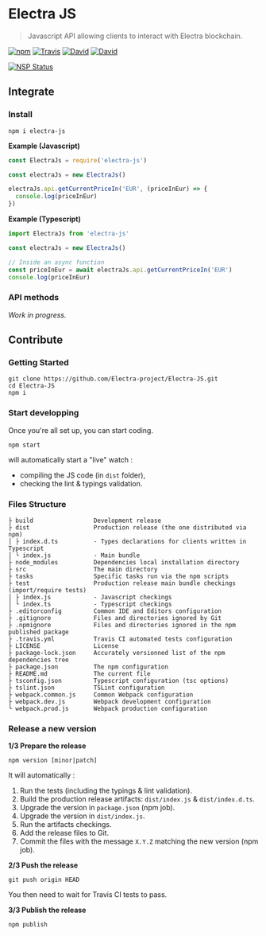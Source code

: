# Electra JS

> Javascript API allowing clients to interact with Electra blockchain.

[![npm](https://img.shields.io/npm/v/electra-js.svg?style=flat-square)](https://www.npmjs.com/package/electra-js)
[![Travis](https://img.shields.io/travis/Electra-project/Electra-JS.svg?style=flat-square)](https://travis-ci.org/Electra-project/Electra-JS)
[![David](https://img.shields.io/david/Electra-project/electra-js.svg?style=flat-square)](https://david-dm.org/Electra-project/electra-js)
[![David](https://img.shields.io/david/dev/Electra-project/electra-js.svg?style=flat-square)](https://david-dm.org/InspiredBeings/electra-js)

[![NSP Status](https://nodesecurity.io/orgs/ivan-gabriele/projects/e8f9941a-7742-4aac-8754-931af71f1e3f/badge)](https://nodesecurity.io/orgs/ivan-gabriele/projects/e8f9941a-7742-4aac-8754-931af71f1e3f)

## Integrate

### Install

    npm i electra-js

**Example (Javascript)**

```js
const ElectraJs = require('electra-js')

const electraJs = new ElectraJs()

electraJs.api.getCurrentPriceIn('EUR', (priceInEur) => {
  console.log(priceInEur)
})
```

**Example (Typescript)**

```typescript
import ElectraJs from 'electra-js'

const electraJs = new ElectraJs()

// Inside an async function
const priceInEur = await electraJs.api.getCurrentPriceIn('EUR')
console.log(priceInEur)
```

### API methods

_Work in progress._

## Contribute

### Getting Started

    git clone https://github.com/Electra-project/Electra-JS.git
    cd Electra-JS
    npm i

### Start developping

Once you're all set up, you can start coding.

    npm start

will automatically start a "live" watch :

- compiling the JS code (in `dist` folder),
- checking the lint & typings validation.

### Files Structure

```
├ build                 Development release
├ dist                  Production release (the one distributed via npm)
│ ├ index.d.ts          - Types declarations for clients written in Typescript
│ └ index.js            - Main bundle
├ node_modules          Dependencies local installation directory
├ src                   The main directory
├ tasks                 Specific tasks run via the npm scripts
├ test                  Production release main bundle checkings (import/require tests)
│ ├ index.js            - Javascript checkings
│ └ index.ts            - Typescript checkings
├ .editorconfig         Common IDE and Editors configuration
├ .gitignore            Files and directories ignored by Git
├ .npmignore            Files and directories ignored in the npm published package
├ .travis.yml           Travis CI automated tests configuration
├ LICENSE               License
├ package-lock.json     Accurately versionned list of the npm dependencies tree
├ package.json          The npm configuration
├ README.md             The current file
├ tsconfig.json         Typescript configuration (tsc options)
├ tslint.json           TSLint configuration
├ webpack.common.js     Common Webpack configuration
├ webpack.dev.js        Webpack development configuration
└ webpack.prod.js       Webpack production configuration
```

### Release a new version

**1/3 Prepare the release**

    npm version [minor|patch]

It will automatically :

1. Run the tests (including the typings & lint validation).
2. Build the production release artifacts: `dist/index.js` & `dist/index.d.ts`.
3. Upgrade the version in `package.json` (npm job).
4. Upgrade the version in `dist/index.js`.
5. Run the artifacts checkings.
6. Add the release files to Git.
7. Commit the files with the message `X.Y.Z` matching the new version (npm job).

**2/3 Push the release**

    git push origin HEAD

You then need to wait for Travis CI tests to pass.

**3/3 Publish the release**

    npm publish

